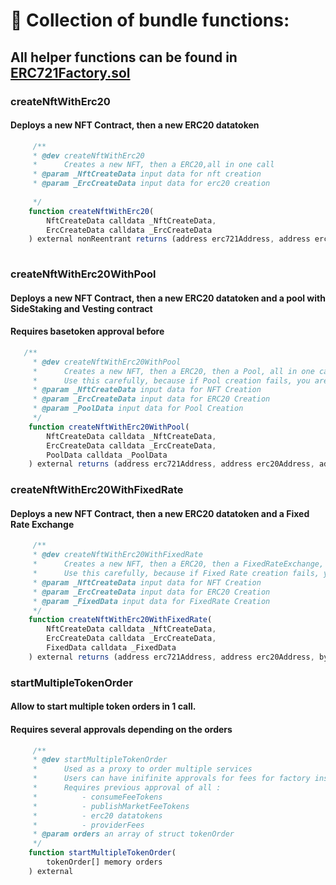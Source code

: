 # 🦑 Collection of bundle functions:

## All helper functions can be found in [ERC721Factory.sol](https://github.com/oceanprotocol/contracts/blob/v4main_postaudit/contracts/ERC721Factory.sol)

 
### createNftWithErc20

#### Deploys a new NFT Contract, then a new ERC20 datatoken

```Javascript
     /**
     * @dev createNftWithErc20
     *      Creates a new NFT, then a ERC20,all in one call
     * @param _NftCreateData input data for nft creation
     * @param _ErcCreateData input data for erc20 creation
     
     */
    function createNftWithErc20(
        NftCreateData calldata _NftCreateData,
        ErcCreateData calldata _ErcCreateData
    ) external nonReentrant returns (address erc721Address, address erc20Address)
   
```




### createNftWithErc20WithPool

#### Deploys a new NFT Contract, then a new ERC20 datatoken and a pool with SideStaking and Vesting contract

#### Requires basetoken approval before

```Javascript
   /**
     * @dev createNftWithErc20WithPool
     *      Creates a new NFT, then a ERC20, then a Pool, all in one call
     *      Use this carefully, because if Pool creation fails, you are still going to pay a lot of gas
     * @param _NftCreateData input data for NFT Creation
     * @param _ErcCreateData input data for ERC20 Creation
     * @param _PoolData input data for Pool Creation
     */
    function createNftWithErc20WithPool(
        NftCreateData calldata _NftCreateData,
        ErcCreateData calldata _ErcCreateData,
        PoolData calldata _PoolData
    ) external returns (address erc721Address, address erc20Address, address poolAddress)

```

### createNftWithErc20WithFixedRate

#### Deploys a new NFT Contract, then a new ERC20 datatoken and a Fixed Rate Exchange


```Javascript
     /**
     * @dev createNftWithErc20WithFixedRate
     *      Creates a new NFT, then a ERC20, then a FixedRateExchange, all in one call
     *      Use this carefully, because if Fixed Rate creation fails, you are still going to pay a lot of gas
     * @param _NftCreateData input data for NFT Creation
     * @param _ErcCreateData input data for ERC20 Creation
     * @param _FixedData input data for FixedRate Creation
     */
    function createNftWithErc20WithFixedRate(
        NftCreateData calldata _NftCreateData,
        ErcCreateData calldata _ErcCreateData,
        FixedData calldata _FixedData
    ) external returns (address erc721Address, address erc20Address, bytes32 exchangeId)
```


### startMultipleTokenOrder

#### Allow to start multiple token orders in 1 call.

#### Requires several approvals depending on the orders

```Javascript
     /**
     * @dev startMultipleTokenOrder
     *      Used as a proxy to order multiple services
     *      Users can have inifinite approvals for fees for factory instead of having one approval/ erc20 contract
     *      Requires previous approval of all :
     *          - consumeFeeTokens
     *          - publishMarketFeeTokens
     *          - erc20 datatokens
     *          - providerFees
     * @param orders an array of struct tokenOrder
     */
    function startMultipleTokenOrder(
        tokenOrder[] memory orders
    ) external 
    
```









  
